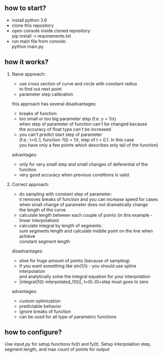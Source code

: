## how to start?
* install python 3.6
* clone this repository
* open console inside cloned repository: \
pip install -r requirements.txt
* run main file from console: \
python main.py
## how it works?
1) Naive approach:
    * use cross section of curve and circle with constant radius \
    to find out next point
    * parameter step calibration

   this approach has several disadvantages:
    * breaks of function
    * too small or too big parameter step (f.e. y = 1/x) \
    when step of parameter of function can't be changed because \
    the accuracy of float type can't be increased
    * you can't predict start step of parameter \
    (f.e.: t=0..1, function: f(t) = 1/t, step of t = 0.1. In this case \
    you have only a few points which describes only tail of the function)

   advantages:
    * only for very small step and small changes of deferential of the function
    * very good accuracy when previous conditions is valid
2) Correct approach:
    * do sampling with constant step of parameter: \
    it removes breaks of function and you can increase speed for cases \
    when small change of parameter does not dramatically change  \
    the length of the curve
    * calculate length between each couple of points
   (in this example - linear interpolation)
   * calculate integral by length of segments: \
   sum segments length and calculate middle point on the line when achieve \
   constant segment length

   disadvantages:
   * slow for huge amount of points (because of sampling)
   * if you want something like sin(1/t) - you should use spline interpolation \
   and analytically solve the integral equation for your interpolation
   * |integral(f(t)-interpolated_f(t))|, t=t0..t0+step must goes to zero 

   advantages:
   * custom optimization
   * predictable behavior
   * ignore breaks of function
   * can be used for all type of parametric functions
## how to configure?
Use input.py for setup functions fx(t) and fy(t). Setup interpolation step, \
segment length, and max count of points for output

